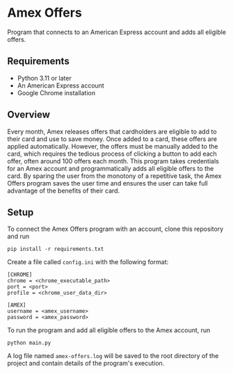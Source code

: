 # Amex Offers

Program that connects to an American Express account and adds all eligible offers.

## Requirements

* Python 3.11 or later
* An American Express account
* Google Chrome installation

## Overview

Every month, Amex releases offers that cardholders are eligible to add to their card and use to save money. Once added to a card, these offers are applied automatically. However, the offers must be manually added to the card, which requires the tedious process of clicking a button to add each offer, often around 100 offers each month. This program takes credentials for an Amex account and programmatically adds all eligible offers to the card. By sparing the user from the monotony of a repetitive task, the Amex Offers program saves the user time and ensures the user can take full advantage of the benefits of their card.

## Setup

To connect the Amex Offers program with an account, clone this repository and run

```
pip install -r requirements.txt
```

Create a file called `config.ini` with the following format:

```
[CHROME]
chrome = <chrome_executable_path>
port = <port>
profile = <chrome_user_data_dir>

[AMEX]
username = <amex_username>
password = <amex_password>
```

To run the program and add all eligible offers to the Amex account, run

```
python main.py
```

A log file named `amex-offers.log` will be saved to the root directory of the project and contain details of the program's execution.
